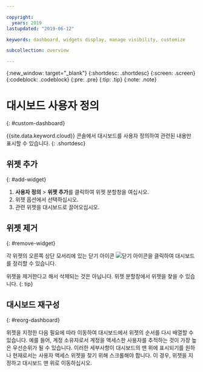 ```yaml
---

copyright:
  years: 2019
lastupdated: "2019-06-12"

keywords: dashboard, widgets display, manage visibility, customize

subcollection: overview

---
```


{:new_window: target="_blank"}
{:shortdesc: .shortdesc}
{:screen: .screen}
{:codeblock: .codeblock}
{:pre: .pre}
{:tip: .tip}
{:note: .note}

# 대시보드 사용자 정의
{: #custom-dashboard}

{{site.data.keyword.cloud}} 콘솔에서 대시보드를 사용자 정의하여 관련된 내용만 표시할 수 있습니다.
{: .shortdesc}

## 위젯 추가
{: #add-widget}

1. **사용자 정의** > **위젯 추가**를 클릭하여 위젯 분할창을 여십시오. 
2. 위젯 옵션에서 선택하십시오. 
3. 관련 위젯을 대시보드로 끌어오십시오.  

## 위젯 제거
{: #remove-widget}

각 위젯의 오른쪽 상단 모서리에 있는 닫기 아이콘 ![닫기 아이콘](../icons/close-icon.svg)을 클릭하여 대시보드를 정리할 수 있습니다.

위젯을 제거한다고 해서 삭제되는 것은 아닙니다. 위젯 분할창에서 위젯을 찾을 수 있습니다.
{: tip}

## 대시보드 재구성
{: #reorg-dashboard}

위젯을 지정한 다음 필요에 따라 이동하여 대시보드에서 위젯의 순서를 다시 배열할 수 있습니다. 예를 들어, 계정 소유자로서 계정을 액세스한 사용자를 추적하는 것이 가장 높은 우선순위가 될 수 있습니다. 이러한 세부사항이 대시보드의 맨 위에 표시되기를 원하나 현재로서는 사용자 액세스 위젯을 찾기 위해 스크롤해야 합니다. 이 경우, 위젯을 지정하고 대시보드 맨 위로 이동하십시오.
